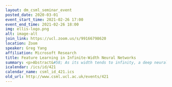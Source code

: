 ```yaml
---
layout: dm_csml_seminar_event
posted_date: 2020-03-01
event_start_time: 2021-02-26 17:00
event_end_time: 2021-02-26 18:00
img: ellis-logo.png
alt: image-alt
join_link: https://ucl.zoom.us/s/99166798620
location: Zoom
speaker: Greg Yang
affiliation: Microsoft Research
title: Feature Learning in Infinite-Width Neural Networks
summary: <p>Abstract&#58; As its width tends to infinity, a deep neural network's behavior under gradient descent can become simplified and predictable (e.g. given by the Neural Tangent Kernel (NTK)), if it is parametrized appropriately (e.g. the NTK parametrization). However, we show that the standard and NTK parametrizations of a neural network do not admit infinite-width limits that can learn representations (i.e. features), which is crucial for pretraining and transfer learning such as with BERT. We propose simple modifications to the standard parametrization to allow for feature learning in the limit. Using the *Tensor Programs* technique, we derive explicit formulas for such limits. On Word2Vec and few-shot learning on Omniglot via MAML, two canonical tasks that rely crucially on feature learning, we compute these limits exactly. We find that they outperform both NTK baselines and finite-width networks, with the latter approaching the infinite-width feature learning performance as width increases.</p><p>More generally, we classify a natural space of neural network parametrizations that generalizes standard, NTK, and Mean Field parametrizations. We show 1) any parametrization in this space either admits feature learning or has an infinite-width training dynamics given by kernel gradient descent, but not both; 2) any such infinite-width limit can be computed using the Tensor Programs technique.</p><p>This work is based on https&#58;//arxiv.org/abs/2011.14522.</p>
icalendar: /ics/id/421
calendar_name: csml_id_421.ics
old_url: http://www.csml.ucl.ac.uk/events/421
---
```

